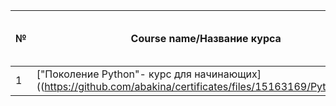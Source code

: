 |№| Course name/Название курса | Educational organization/Учебная организация |
|-|----------------------------|----------------------------------------------|
|1| ["Поколение Python"- курс для начинающих]((https://github.com/abakina/certificates/files/15163169/Python.-.pdf) | Stepik, Тимур Гусев |
